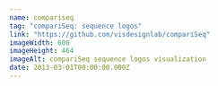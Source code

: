 ```yaml
---
name: compariseq
tag: "compariSeq: sequence logos"
link: "https://github.com/visdesignlab/compariSeq"
imageWidth: 600
imageHeight: 464
imageAlt: compariSeq sequence logos visualization
date: 2013-03-01T00:00:00.000Z
---
```


